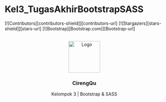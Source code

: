 # Kel3_TugasAkhirBootstrapSASS

[![Contributors][contributors-shield]][contributors-url]
[![Stargazers][stars-shield]][stars-url]
[![Bootstrap][Bootstrap.com]][Bootstrap-url]

<!-- PROJECT LOGO -->
<br />
<div align="center">
  <a href="https://github.com/nellaadrs/Kel3_BootstrapSASS">
    <img src="https://cdn.discordapp.com/attachments/875383813411311627/1154626194134806598/CirengQu_Logo2.png" alt="Logo" width="100" height="100">
  </a>

  <h3 align="center">CirengQu</h3>
  <p align="center">Kelompok 3 | Bootstrap & SASS</p>
